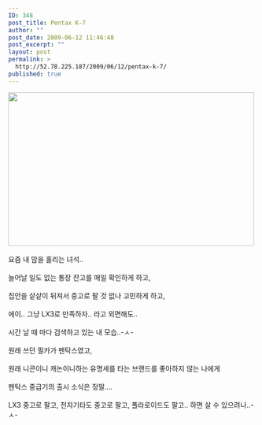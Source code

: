 ```yaml
---
ID: 348
post_title: Pentax K-7
author: ""
post_date: 2009-06-12 11:46:48
post_excerpt: ""
layout: post
permalink: >
  http://52.78.225.187/2009/06/12/pentax-k-7/
published: true
---
```

<img src="http://52.78.225.187/wp-content/uploads/1/3546721463.png" width="500" height="312" /><BR><BR>요즘 내 맘을 홀리는 녀석..<BR><BR>늘어날 일도 없는 통장 잔고를 매일 확인하게 하고,<BR><BR>집안을 샅샅이 뒤져서 중고로 팔 것 없나 고민하게 하고,<BR><BR>에이.. 그냥 LX3로 만족하자.. 라고 외면해도..<BR><BR>시간 날 때 마다 검색하고 있는 내 모습..-ㅅ-<BR><BR>원래 쓰던 필카가 펜탁스였고,<BR><BR>원래 니콘이니 캐논이니하는 유명세를 타는 브랜드를 좋아하지 않는 나에게<BR><BR>펜탁스 중급기의 출시 소식은 정말...<em>.</em><BR><BR>LX3 중고로 팔고, 전자기타도 중고로 팔고, 폴라로이드도 팔고.. 하면 살 수 있으려나..-ㅅ-